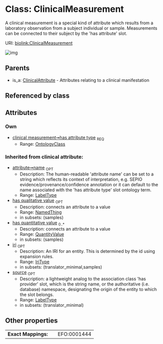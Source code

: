
# Class: ClinicalMeasurement


A clinical measurement is a special kind of attribute which results from a laboratory observation from a subject individual or sample. Measurements can be connected to their subject by the 'has attribute' slot.

URI: [biolink:ClinicalMeasurement](https://w3id.org/biolink/vocab/ClinicalMeasurement)


![img](http://yuml.me/diagram/nofunky;dir:TB/class/[QuantityValue],[OntologyClass],[NamedThing],[OntologyClass]<has%20attribute%20type%201..1-++[ClinicalMeasurement&#124;name(i):label_type%20%3F;iri(i):iri_type%20%3F;source(i):label_type%20%3F],[ClinicalAttribute]^-[ClinicalMeasurement],[ClinicalAttribute])

## Parents

 *  is_a: [ClinicalAttribute](ClinicalAttribute.md) - Attributes relating to a clinical manifestation

## Referenced by class


## Attributes


### Own

 * [clinical measurement➞has attribute type](clinical_measurement_has_attribute_type.md)  <sub>REQ</sub>
     * Range: [OntologyClass](OntologyClass.md)

### Inherited from clinical attribute:

 * [attribute➞name](attribute_name.md)  <sub>OPT</sub>
     * Description: The human-readable 'attribute name' can be set to a string which reflects its context of interpretation, e.g. SEPIO evidence/provenance/confidence annotation or it can default to the name associated with the 'has attribute type' slot ontology term.
     * Range: [LabelType](types/LabelType.md)
 * [has qualitative value](has_qualitative_value.md)  <sub>OPT</sub>
     * Description: connects an attribute to a value
     * Range: [NamedThing](NamedThing.md)
     * in subsets: (samples)
 * [has quantitative value](has_quantitative_value.md)  <sub>0..\*</sub>
     * Description: connects an attribute to a value
     * Range: [QuantityValue](QuantityValue.md)
     * in subsets: (samples)
 * [iri](iri.md)  <sub>OPT</sub>
     * Description: An IRI for an entity. This is determined by the id using expansion rules.
     * Range: [IriType](types/IriType.md)
     * in subsets: (translator_minimal,samples)
 * [source](source.md)  <sub>OPT</sub>
     * Description: a lightweight analog to the association class 'has provider' slot, which is the string name, or the authoritative (i.e. database) namespace, designating the origin of the entity to which the slot belongs.
     * Range: [LabelType](types/LabelType.md)
     * in subsets: (translator_minimal)

## Other properties

|  |  |  |
| --- | --- | --- |
| **Exact Mappings:** | | EFO:0001444 |

